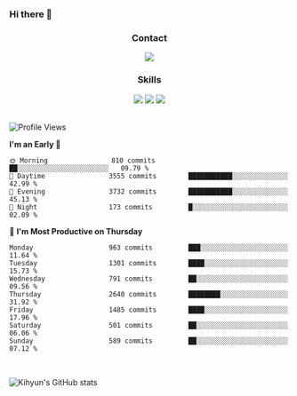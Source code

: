 ### Hi there 👋

<!--
**Key5771/Key5771** is a ✨ _special_ ✨ repository because its `README.md` (this file) appears on your GitHub profile.

Here are some ideas to get you started:

- 🔭 I’m currently working on ...
- 🌱 I’m currently learning ...
- 👯 I’m looking to collaborate on ...
- 🤔 I’m looking for help with ...
- 💬 Ask me about ...
- 📫 How to reach me: ...
- 😄 Pronouns: ...
- ⚡ Fun fact: ...
-->

<h3 align="center">Contact</h3>
<div align="center">
  <a href="mailto:ksj57715@gmail.com"><img src="https://img.shields.io/badge/Gmail-D14836?style=for-the-badge&logo=gmail&logoColor=white"/></a>
</div>

<h3 align="center">Skills</h3>
<div align="center">
  <img src="https://img.shields.io/badge/iOS-000000?style=for-the-badge&logo=ios&logoColor=white"/>
  <img src="https://img.shields.io/badge/Swift-FA7343?style=for-the-badge&logo=swift&logoColor=white"/>
  <img src="https://img.shields.io/badge/Xcode-007ACC?style=for-the-badge&logo=Xcode&logoColor=white"/>
</div>

<br>

<!--START_SECTION:waka-->
![Profile Views](http://img.shields.io/badge/Profile%20Views-0-blue)

**I'm an Early 🐤** 

```text
🌞 Morning                810 commits         ██░░░░░░░░░░░░░░░░░░░░░░░   09.79 % 
🌆 Daytime                3555 commits        ███████████░░░░░░░░░░░░░░   42.99 % 
🌃 Evening                3732 commits        ███████████░░░░░░░░░░░░░░   45.13 % 
🌙 Night                  173 commits         █░░░░░░░░░░░░░░░░░░░░░░░░   02.09 % 
```
📅 **I'm Most Productive on Thursday** 

```text
Monday                   963 commits         ███░░░░░░░░░░░░░░░░░░░░░░   11.64 % 
Tuesday                  1301 commits        ████░░░░░░░░░░░░░░░░░░░░░   15.73 % 
Wednesday                791 commits         ██░░░░░░░░░░░░░░░░░░░░░░░   09.56 % 
Thursday                 2640 commits        ████████░░░░░░░░░░░░░░░░░   31.92 % 
Friday                   1485 commits        ████░░░░░░░░░░░░░░░░░░░░░   17.96 % 
Saturday                 501 commits         ██░░░░░░░░░░░░░░░░░░░░░░░   06.06 % 
Sunday                   589 commits         ██░░░░░░░░░░░░░░░░░░░░░░░   07.12 % 
```



<!--END_SECTION:waka-->

<br>


![Kihyun's GitHub stats](https://github-readme-stats.vercel.app/api?username=key5771&show_icons=true&theme=radical)

